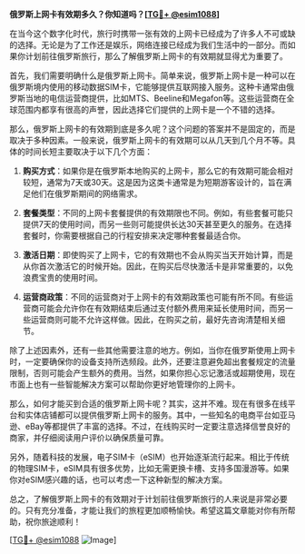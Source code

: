 **俄罗斯上网卡有效期多久？你知道吗？[[TG💪+ @esim1088](https://t.me/s/esim1088)]**

在当今这个数字化时代，旅行时携带一张有效的上网卡已经成为了许多人不可或缺的选择。无论是为了工作还是娱乐，网络连接已经成为我们生活中的一部分。而如果你计划前往俄罗斯旅行，那么了解俄罗斯上网卡的有效期就显得尤为重要了。

首先，我们需要明确什么是俄罗斯上网卡。简单来说，俄罗斯上网卡是一种可以在俄罗斯境内使用的移动数据SIM卡，它能够提供互联网接入服务。这种卡通常由俄罗斯当地的电信运营商提供，比如MTS、Beeline和Megafon等。这些运营商在全球范围内都享有很高的声誉，因此选择它们提供的上网卡是一个不错的选择。

那么，俄罗斯上网卡的有效期到底是多久呢？这个问题的答案并不是固定的，而是取决于多种因素。一般来说，俄罗斯上网卡的有效期可以从几天到几个月不等。具体的时间长短主要取决于以下几个方面：

1. **购买方式**：如果你是在俄罗斯本地购买的上网卡，那么它的有效期可能会相对较短，通常为7天或30天。这是因为这类卡通常是为短期游客设计的，旨在满足他们在俄罗斯期间的网络需求。

2. **套餐类型**：不同的上网卡套餐提供的有效期限也不同。例如，有些套餐可能只提供7天的使用时间，而另一些则可能提供长达30天甚至更久的服务。在选择套餐时，你需要根据自己的行程安排来决定哪种套餐最适合你。

3. **激活日期**：即使购买了上网卡，它的有效期也不会从购买当天开始计算，而是从你首次激活它的时候开始。因此，在购买后尽快激活卡是非常重要的，以免浪费宝贵的使用时间。

4. **运营商政策**：不同的运营商对于上网卡的有效期政策也可能有所不同。有些运营商可能会允许你在有效期结束后通过支付额外费用来延长使用时间，而另一些运营商则可能不允许这样做。因此，在购买之前，最好先咨询清楚相关细节。

除了上述因素外，还有一些其他需要注意的地方。例如，当你在俄罗斯使用上网卡时，一定要确保你的设备支持所选频段。此外，还要注意避免超出套餐规定的流量限制，否则可能会产生额外的费用。当然，如果你担心忘记激活或超期使用，现在市面上也有一些智能解决方案可以帮助你更好地管理你的上网卡。

那么，如何才能买到合适的俄罗斯上网卡呢？其实，这并不难。现在有很多在线平台和实体店铺都可以提供俄罗斯上网卡的服务。其中，一些知名的电商平台如亚马逊、eBay等都提供了丰富的选择。不过，在线购买时一定要注意选择信誉良好的商家，并仔细阅读用户评价以确保质量可靠。

另外，随着科技的发展，电子SIM卡（eSIM）也开始逐渐流行起来。相比于传统的物理SIM卡，eSIM具有很多优势，比如无需更换卡槽、支持多国漫游等。如果你对eSIM感兴趣的话，也可以考虑一下这种新型的解决方案。

总之，了解俄罗斯上网卡的有效期对于计划前往俄罗斯旅行的人来说是非常必要的。只有充分准备，才能让我们的旅程更加顺畅愉快。希望这篇文章能对你有所帮助，祝你旅途顺利！

[[TG💪+ @esim1088](https://t.me/s/esim1088) ![Image](https://i.postimg.cc/4NQfJmqS/Snipaste-2025-05-13-00-14-12.png)]